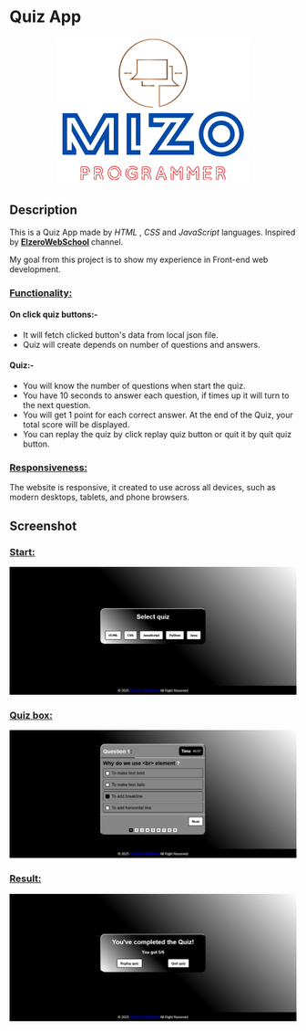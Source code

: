 <h1>Quiz App</h1>
<p align="center">
  <img src="static/image/personal-logo-square-nobg.png">
</p>

<h2>Description</h2>
<p>
  This is a Quiz App made by 
  <em>HTML</em> , 
  <em>CSS</em> and
  <em>JavaScript</em> languages.
  Inspired by 
  <strong>
    <a href="https://www.youtube.com/@ElzeroWebSchool">ElzeroWebSchool</a>
  </strong> 
  channel.
</p>
<p>My goal from this project is to show my experience in Front-end web development.</p>

<h3><u>Functionality:</u></h3>
<h4>On click quiz buttons:-</h4>
<ul>
  <li>It will fetch clicked button's data from local json file.</li>
  <li>Quiz will create depends on number of questions and answers.</li>
</ul>
<h4>Quiz:-</h4>
<ul>
  <li>You will know the number of questions when start the quiz.</li>
  <li>You have 10 seconds to answer each question, if times up it will turn to the next question.</li>
  <li>You will get 1 point for each correct answer. At the end of the Quiz, your total score will be displayed.</li>
  <li>You can replay the quiz by click replay quiz button or quit it by quit quiz button.</li>
</ul>

<h3><u>Responsiveness:</u></h3>
<p>
  The website is responsive, it created to use across all devices, such as modern desktops, tablets, and phone browsers.
</p>

<h2>Screenshot</h2>
<h3><u>Start:</u></h3>
<img src="static/image/web-screenshots/screenshot-01.png">

<h3><u>Quiz box:</u></h3>
<img src="static/image/web-screenshots/screenshot-02.png">

<h3><u>Result:</u></h3>
<img src="static/image/web-screenshots/screenshot-03.png">
